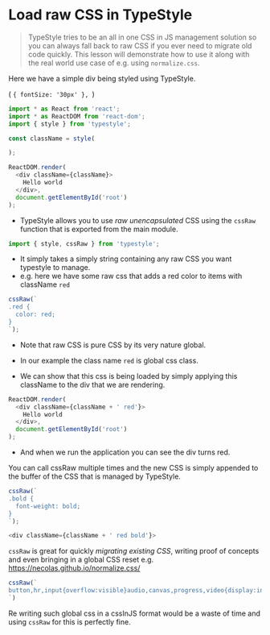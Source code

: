 # Load raw CSS in TypeStyle
> TypeStyle tries to be an all in one CSS in JS management solution so you can always fall back to raw CSS if you ever need to migrate old code quickly. This lesson will demonstrate how to use it along with the real world use case of e.g. using `normalize.css`.

Here we have a simple div being styled using TypeStyle.


(  `{ fontSize: '30px' }, `)
```js
import * as React from 'react';
import * as ReactDOM from 'react-dom';
import { style } from 'typestyle';

const className = style(

);

ReactDOM.render(
  <div className={className}>
    Hello world
  </div>,
  document.getElementById('root')
);
```

* TypeStyle allows you to use *raw unencapsulated* CSS using the `cssRaw` function that is exported from the main module.

```js
import { style, cssRaw } from 'typestyle';
```

* It simply takes a simply string containing any raw CSS you want typestyle to manage.
* e.g. here we have some raw css that adds a red color to items with className `red`

```js
cssRaw(`
.red {
  color: red;
}
`);
```

* Note that raw CSS is pure CSS by its very nature global.
* In our example the class name `red` is global css class.

* We can show that this css is being loaded by simply applying this className to the div that we are rendering.

```js
ReactDOM.render(
  <div className={className + ' red'}>
    Hello world
  </div>,
  document.getElementById('root')
);
```
* And when we run the application you can see the div turns red.


You can call cssRaw multiple times and the new CSS is simply appended to the buffer of the CSS that is managed by TypeStyle.

```js
cssRaw(`
.bold {
  font-weight: bold;
}
`);
```
```js
<div className={className + ' red bold'}>
```

`cssRaw` is great for quickly *migrating existing CSS*, writing proof of concepts and even bringing in a global CSS reset e.g. https://necolas.github.io/normalize.css/

```js
cssRaw(`
button,hr,input{overflow:visible}audio,canvas,progress,video{display:inline-block}progress,sub,sup{vertical-align:baseline}html{font-family:sans-serif;line-height:1.15;-ms-text-size-adjust:100%;-webkit-text-size-adjust:100%}body{margin:0} menu,article,aside,details,footer,header,nav,section{display:block}h1{font-size:2em;margin:.67em 0}figcaption,figure,main{display:block}figure{margin:1em 40px}hr{box-sizing:content-box;height:0}code,kbd,pre,samp{font-family:monospace,monospace;font-size:1em}a{background-color:transparent;-webkit-text-decoration-skip:objects}a:active,a:hover{outline-width:0}abbr[title]{border-bottom:none;text-decoration:underline;text-decoration:underline dotted}b,strong{font-weight:bolder}dfn{font-style:italic}mark{background-color:#ff0;color:#000}small{font-size:80%}sub,sup{font-size:75%;line-height:0;position:relative}sub{bottom:-.25em}sup{top:-.5em}audio:not([controls]){display:none;height:0}img{border-style:none}svg:not(:root){overflow:hidden}button,input,optgroup,select,textarea{font-family:sans-serif;font-size:100%;line-height:1.15;margin:0}button,input{}button,select{text-transform:none}[type=submit], [type=reset],button,html [type=button]{-webkit-appearance:button}[type=button]::-moz-focus-inner,[type=reset]::-moz-focus-inner,[type=submit]::-moz-focus-inner,button::-moz-focus-inner{border-style:none;padding:0}[type=button]:-moz-focusring,[type=reset]:-moz-focusring,[type=submit]:-moz-focusring,button:-moz-focusring{outline:ButtonText dotted 1px}fieldset{border:1px solid silver;margin:0 2px;padding:.35em .625em .75em}legend{box-sizing:border-box;color:inherit;display:table;max-width:100%;padding:0;white-space:normal}progress{}textarea{overflow:auto}[type=checkbox],[type=radio]{box-sizing:border-box;padding:0}[type=number]::-webkit-inner-spin-button,[type=number]::-webkit-outer-spin-button{height:auto}[type=search]{-webkit-appearance:textfield;outline-offset:-2px}[type=search]::-webkit-search-cancel-button,[type=search]::-webkit-search-decoration{-webkit-appearance:none}::-webkit-file-upload-button{-webkit-appearance:button;font:inherit}summary{display:list-item}[hidden],template{display:none}/*# sourceMappingURL=normalize.min.css.map */
`)
```
Re writing such global css in a cssInJS format would be a waste of time and using `cssRaw` for this is perfectly fine.
